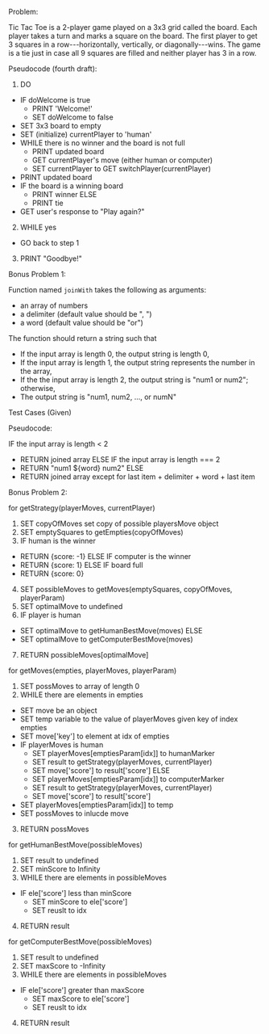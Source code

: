 Problem:

Tic Tac Toe is a 2-player game played on a 3x3 grid called the board. Each player takes a turn and marks a square on the board. The first player to get 3 squares in a row---horizontally, vertically, or diagonally---wins. The game is a tie just in case all 9 squares are filled and neither player has 3 in a row.

Pseudocode (fourth draft):

1. DO
  - IF doWelcome is true
    - PRINT 'Welcome!'
    - SET doWelcome to false
  - SET 3x3 board to empty
  - SET (initialize) currentPlayer to 'human'
  - WHILE there is no winner and the board is not full
    - PRINT updated board
    - GET currentPlayer's move (either human or computer)
    - SET currentPlayer to GET switchPlayer(currentPlayer)
  - PRINT updated board
  - IF the board is a winning board
    - PRINT winner
    ELSE
    - PRINT tie
  - GET user's response to "Play again?"
2. WHILE yes
  - GO back to step 1
3. PRINT "Goodbye!"

Bonus Problem 1:

Function named `joinWith` takes the following as arguments:

- an array of numbers
- a delimiter (default value should be ", ")
- a word (default value should be "or")

The function should return a string such that

- If the input array is length 0, the output string is length 0,
- If the input array is length 1, the output string represents the number in the array,
- If the the input array is length 2, the output string is "num1 or num2"; otherwise,
- The output string is "num1, num2, ..., or numN"

Test Cases (Given)

Pseudocode:

IF the input array is length < 2
  - RETURN joined array
  ELSE IF the input array is length === 2
  - RETURN "num1 ${word} num2"
  ELSE
  - RETURN joined array except for last item + delimiter + word + last item

Bonus Problem 2:

for getStrategy(playerMoves, currentPlayer)
1. SET copyOfMoves set copy of possible playersMove object
2. SET emptySquares to getEmpties(copyOfMoves)
3. IF human is the winner
  - RETURN {score: -1}
  ELSE IF computer is the winner
  - RETURN {score: 1}
  ELSE IF board full
  - RETURN {score: 0}
4. SET possibleMoves to getMoves(emptySquares, copyOfMoves, playerParam)
5. SET optimalMove to undefined
6. IF player is human
  - SET optimalMove to getHumanBestMove(moves)
  ELSE
  - SET optimalMove to getComputerBestMove(moves)
7. RETURN possibleMoves[optimalMove]

for getMoves(empties, playerMoves, playerParam)
1. SET possMoves to array of length 0
2. WHILE there are elements in empties
  - SET move be an object
  - SET temp variable to the value of playerMoves given key of index empties
  - SET move['key'] to element at idx of empties
  - IF playerMoves is human
    - SET playerMoves[emptiesParam[idx]] to humanMarker
    - SET result to getStrategy(playerMoves, currentPlayer)
    - SET move['score'] to result['score']
    ELSE
    - SET playerMoves[emptiesParam[idx]] to computerMarker
    - SET result to getStrategy(playerMoves, currentPlayer)
    - SET move['score'] to result['score']
  - SET playerMoves[emptiesParam[idx]] to temp
  - SET possMoves to inlucde move
3. RETURN possMoves

for getHumanBestMove(possibleMoves)
1. SET result to undefined
2. SET minScore to Infinity
3. WHILE there are elements in possibleMoves
  - IF ele['score'] less than minScore
    - SET minScore to ele['score']
    - SET reuslt to idx
4. RETURN result

for getComputerBestMove(possibleMoves)
1. SET result to undefined
2. SET maxScore to -Infinity
3. WHILE there are elements in possibleMoves
  - IF ele['score'] greater than maxScore
    - SET maxScore to ele['score']
    - SET reuslt to idx
4. RETURN result
